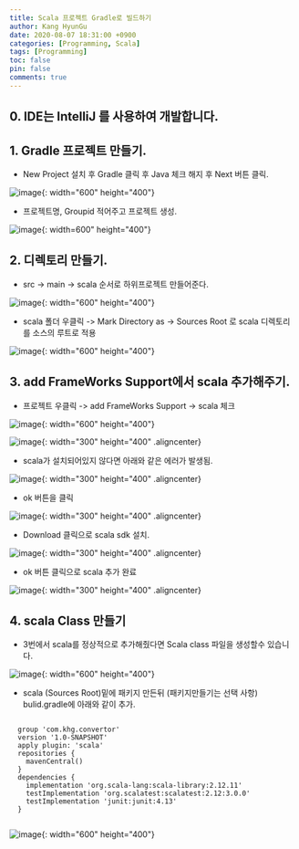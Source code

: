 ```yaml
---
title: Scala 프로젝트 Gradle로 빌드하기
author: Kang HyunGu
date: 2020-08-07 18:31:00 +0900
categories: [Programming, Scala]
tags: [Programming]
toc: false
pin: false
comments: true
---
```


## 0. IDE는 IntelliJ 를 사용하여 개발합니다.

## 1. Gradle 프로젝트 만들기.
  - New Project 설치 후 Gradle 클릭 후 Java 체크 해지 후 Next 버튼 클릭.

  ![image]({{site.url}}/img/posts/2020-08-07_ScalaGradle/SCALA_GRADLE1.PNG){: width="600" height="400"}

  - 프로젝트명, Groupid 적어주고 프로젝트 생성.

  ![image]({{site.url}}/img/posts/2020-08-07_ScalaGradle/SCALA_GRADLE2.PNG){: width=600" height="400"}

## 2. 디렉토리 만들기.
  - src -> main -> scala 순서로 하위프로젝트 만들어준다.

  ![image]({{site.url}}/img/posts/2020-08-07_ScalaGradle/SCALA_GRADLE3.PNG){: width="600" height="400"}

  - scala 폴더 우클릭 -> Mark Directory as -> Sources Root 로 scala 디렉토리를 소스의 루트로 적용

  ![image]({{site.url}}/img/posts/2020-08-07_ScalaGradle/SCALA_GRADLE4.PNG){: width="600" height="400"}

## 3. add FrameWorks Support에서 scala 추가해주기.
  - 프로젝트 우클릭 -> add FrameWorks Support -> scala 체크

  ![image]({{site.url}}/img/posts/2020-08-07_ScalaGradle/SCALA_GRADLE5.PNG){: width="600" height="400"}

  ![image]({{site.url}}/img/posts/2020-08-07_ScalaGradle/SCALA_GRADLE6.PNG){: width="300" height="400" .aligncenter}

  - scala가 설치되어있지 않다면 아래와 같은 에러가 발생됨.

  ![image]({{site.url}}/img/posts/2020-08-07_ScalaGradle/SCALA_GRADLE7.PNG){: width="300" height="400" .aligncenter}

  - ok 버튼을 클릭

  ![image]({{site.url}}/img/posts/2020-08-07_ScalaGradle/SCALA_GRADLE8.PNG){: width="300" height="400" .aligncenter}

  - Download 클릭으로 scala sdk 설치.

  ![image]({{site.url}}/img/posts/2020-08-07_ScalaGradle/SCALA_GRADLE9.PNG){: width="300" height="400" .aligncenter}

  - ok 버튼 클릭으로 scala 추가 완료

  ![image]({{site.url}}/img/posts/2020-08-07_ScalaGradle/SCALA_GRADLE10.PNG){: width="300" height="400" .aligncenter}

## 4. scala Class 만들기
  - 3번에서 scala를 정상적으로 추가해줬다면 Scala class 파일을 생성할수 있습니다.

  ![image]({{site.url}}/img/posts/2020-08-07_ScalaGradle/SCALA_GRADLE11.PNG){: width="600" height="400"}

  - scala (Sources Root)밑에 패키지 만든뒤 (패키지만들기는 선택 사항) bulid.gradle에 아래와 같이 추가.

  <pre><code>
  group 'com.khg.convertor'
  version '1.0-SNAPSHOT'
  apply plugin: 'scala'
  repositories {
    mavenCentral()
  }
  dependencies {
    implementation 'org.scala-lang:scala-library:2.12.11'
    testImplementation 'org.scalatest:scalatest:2.12:3.0.0'
    testImplementation 'junit:junit:4.13'
  }
  </code></pre>

  ![image]({{site.url}}/img/posts/2020-08-07_ScalaGradle/SCALA_GRADLE12.PNG){: width="600" height="400"}
